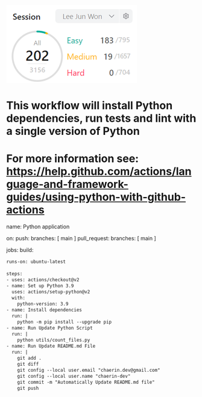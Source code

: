 <img src="score.png">

# This workflow will install Python dependencies, run tests and lint with a single version of Python
# For more information see: https://help.github.com/actions/language-and-framework-guides/using-python-with-github-actions

name: Python application

on:
  push:
    branches: [ main ]
  pull_request:
    branches: [ main ]

jobs:
  build:

    runs-on: ubuntu-latest

    steps:
    - uses: actions/checkout@v2
    - name: Set up Python 3.9
      uses: actions/setup-python@v2
      with:
        python-version: 3.9
    - name: Install dependencies
      run: |
        python -m pip install --upgrade pip
    - name: Run Update Python Script 
      run: |
        python utils/count_files.py
    - name: Run Update README.md File
      run: |
        git add .
        git diff
        git config --local user.email "chaerin.dev@gmail.com"
        git config --local user.name "chaerin-dev"
        git commit -m "Automatically Update README.md file"
        git push

